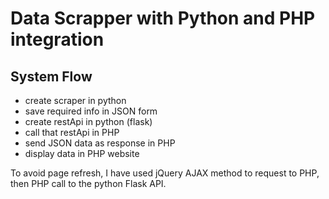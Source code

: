 # Data Scrapper with Python and PHP integration


## System Flow

- create scraper in python
- save required info in JSON form
- create restApi in python (flask)
- call that restApi in PHP
- send JSON data as response in PHP
- display data in PHP website

To avoid page refresh, I have used jQuery AJAX method to request to PHP, then PHP call to the python Flask API.
